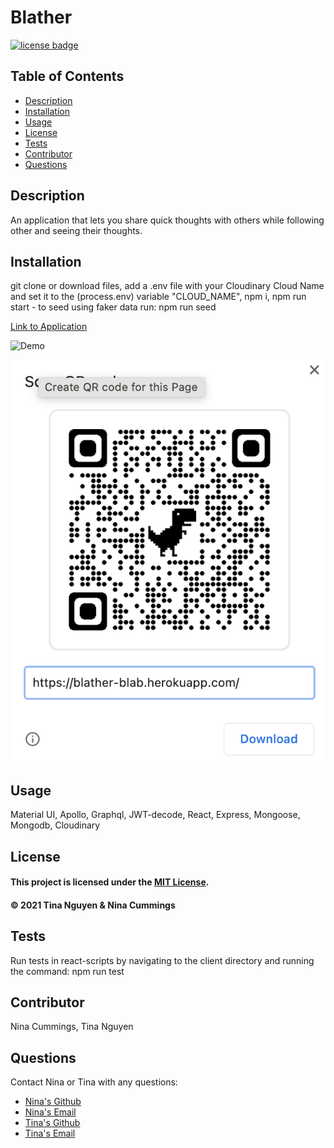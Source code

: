 # Blather
<a href='https://opensource.org/licenses/MIT'><img src='https://img.shields.io/badge/license-MIT-blueviolet' alt='license badge'></a>
## Table of Contents
* [Description](#description)
* [Installation](#installation)
* [Usage](#Usage)
* [License](#License)
* [Tests](#Tests)
* [Contributor](#Contributor)
* [Questions](#Questions)

## Description 
An application that lets you share quick thoughts with others while following other and seeing their thoughts. 

## Installation
git clone or download files, add a .env file with your Cloudinary Cloud Name and set it to the (process.env) variable "CLOUD_NAME",  npm i, npm run start - to seed using faker data run: npm run seed

[Link to Application](https://blather-blab.herokuapp.com/)

![Demo](https://github.com/ohwhytina/blather/blob/main/client/img/Blather.gif?raw=true)

![QRCODE](https://github.com/ohwhytina/blather/blob/main/client/img/QRCODE.png?raw=true)

## Usage
Material UI, Apollo, Graphql, JWT-decode, React, Express, Mongoose, Mongodb, Cloudinary

## License
#### This project is licensed under the [MIT License](https://opensource.org/licenses/MIT).
#### &copy; 2021 Tina Nguyen & Nina Cummings

## Tests

Run tests in react-scripts by navigating to the client directory and running the command: npm run test

## Contributor
Nina Cummings, Tina Nguyen

## Questions 
Contact Nina or Tina with any questions: 
* [Nina's Github](https://github.com/jaderiver62)
* [Nina's Email](mailto:jaderiver64@gmail.com)
* [Tina's Github](https://github.com/ohwhytina)
* [Tina's Email](mailto:nguyentinaca@yahoo.com)

